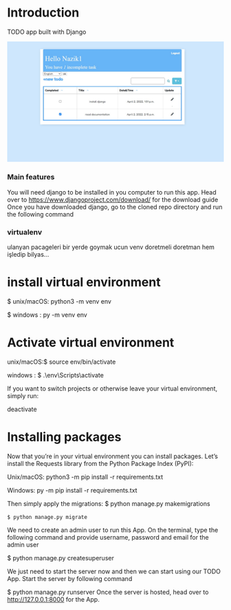 # Introduction
TODO app built with Django

![todoimage](https://github.com/nazikashyrova/todo-project/blob/master/todo.jpg?raw=true "Title")

### Main features
You will need django to be installed in you computer to run this app.
Head over to https://www.djangoproject.com/download/ for the download guide
Once you have downloaded django, go to the cloned repo directory and run the following command
      
### virtualenv
ulanyan pacageleri bir yerde goymak ucun venv doretmeli doretman hem işledip bilyas...

# install virtual environment

$  unix/macOS:  python3 -m venv env

$  windows : py -m venv env


# Activate virtual environment

unix/macOS:$  source env/bin/activate

windows : $ .\env\Scripts\activate


If you want to switch projects or otherwise leave your virtual environment, simply run:
 
 deactivate
 
# Installing packages
Now that you’re in your virtual environment you can install packages. Let’s install the Requests library from the Python Package Index (PyPI):


Unix/macOS: python3 -m pip install -r requirements.txt

Windows: py -m pip install -r requirements.txt  
  
Then simply apply the migrations:
    $ python manage.py makemigrations

    $ python manage.py migrate
    
We need to create an admin user to run this App. On the terminal, type the following command and provide username, password and email for the admin user

$ python manage.py createsuperuser

We just need to start the server now and then we can start using our TODO App. Start the server by following command

$ python manage.py runserver
Once the server is hosted, head over to http://127.0.0.1:8000 for the App.
